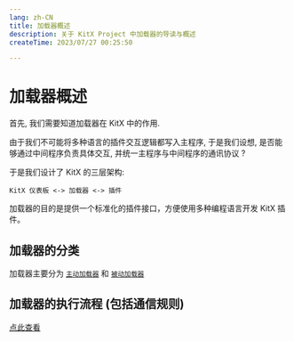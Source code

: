 ```yaml
---
lang: zh-CN
title: 加载器概述
description: 关于 KitX Project 中加载器的导读与概述
createTime: 2023/07/27 00:25:50

---
```


# 加载器概述

首先, 我们需要知道加载器在 KitX 中的作用.

由于我们不可能将多种语言的插件交互逻辑都写入主程序, 于是我们设想, 是否能够通过中间程序负责具体交互, 并统一主程序与中间程序的通讯协议 ?

于是我们设计了 KitX 的三层架构:

```
KitX 仪表板 <-> 加载器 <-> 插件
```

加载器的目的是提供一个标准化的插件接口，方便使用多种编程语言开发 KitX 插件。

## 加载器的分类

加载器主要分为 [`主动加载器`](./active-loader.md) 和 [`被动加载器`](./self-loader.md)

## 加载器的执行流程 (包括通信规则)

[点此查看](./process.md)
